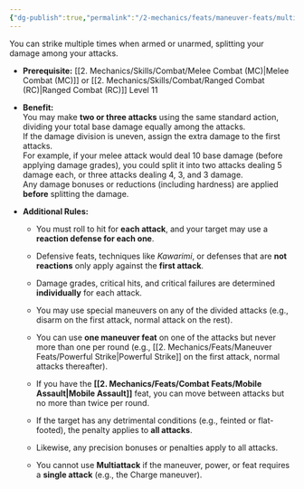 ```yaml
---
{"dg-publish":true,"permalink":"/2-mechanics/feats/maneuver-feats/multiattack/"}
---
```


You can strike multiple times when armed or unarmed, splitting your damage among your attacks.

- **Prerequisite:** [[2. Mechanics/Skills/Combat/Melee Combat (MC)\|Melee Combat (MC)]] or [[2. Mechanics/Skills/Combat/Ranged Combat (RC)\|Ranged Combat (RC)]] Level 11
    
- **Benefit:**  
    You may make **two or three attacks** using the same standard action, dividing your total base damage equally among the attacks.  
    If the damage division is uneven, assign the extra damage to the first attacks.  
    For example, if your melee attack would deal 10 base damage (before applying damage grades), you could split it into two attacks dealing 5 damage each, or three attacks dealing 4, 3, and 3 damage.  
    Any damage bonuses or reductions (including hardness) are applied **before** splitting the damage.
    
- **Additional Rules:**
    
    - You must roll to hit for **each attack**, and your target may use a **reaction defense for each one**.
        
    - Defensive feats, techniques like _Kawarimi_, or defenses that are **not reactions** only apply against the **first attack**.
        
    - Damage grades, critical hits, and critical failures are determined **individually** for each attack.
        
    - You may use special maneuvers on any of the divided attacks (e.g., disarm on the first attack, normal attack on the rest).
        
    - You can use **one maneuver feat** on one of the attacks but never more than one per round (e.g., [[2. Mechanics/Feats/Maneuver Feats/Powerful Strike\|Powerful Strike]] on the first attack, normal attacks thereafter).
        
    - If you have the **[[2. Mechanics/Feats/Combat Feats/Mobile Assault\|Mobile Assault]]** feat, you can move between attacks but no more than twice per round.
        
    - If the target has any detrimental conditions (e.g., feinted or flat-footed), the penalty applies to **all attacks**.
        
    - Likewise, any precision bonuses or penalties apply to all attacks.
        
    - You cannot use **Multiattack** if the maneuver, power, or feat requires a **single attack** (e.g., the Charge maneuver).